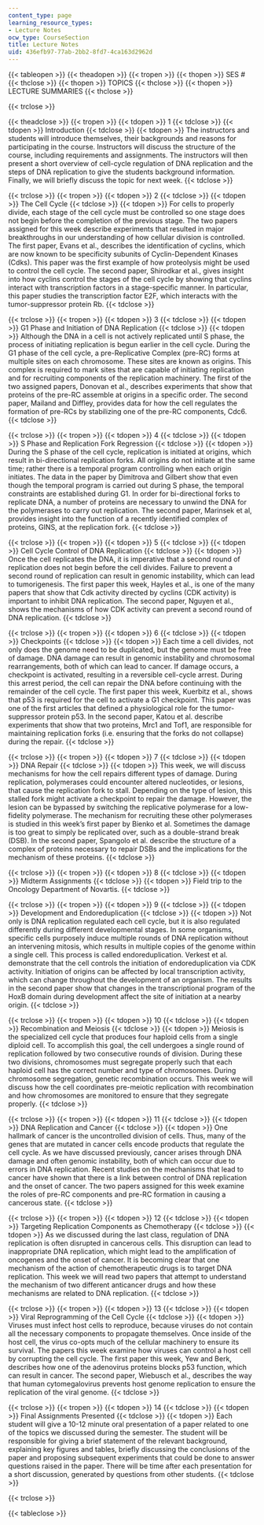 ```yaml
---
content_type: page
learning_resource_types:
- Lecture Notes
ocw_type: CourseSection
title: Lecture Notes
uid: 436efb97-77ab-2bb2-8fd7-4ca163d2962d
---
```


{{< tableopen >}}
{{< theadopen >}}
{{< tropen >}}
{{< thopen >}}
SES #
{{< thclose >}}
{{< thopen >}}
TOPICS
{{< thclose >}}
{{< thopen >}}
LECTURE SUMMARIES
{{< thclose >}}

{{< trclose >}}

{{< theadclose >}}
{{< tropen >}}
{{< tdopen >}}
1
{{< tdclose >}}
{{< tdopen >}}
Introduction
{{< tdclose >}}
{{< tdopen >}}
The instructors and students will introduce themselves, their backgrounds and reasons for participating in the course. Instructors will discuss the structure of the course, including requirements and assignments. The instructors will then present a short overview of cell-cycle regulation of DNA replication and the steps of DNA replication to give the students background information. Finally, we will briefly discuss the topic for next week.
{{< tdclose >}}

{{< trclose >}}
{{< tropen >}}
{{< tdopen >}}
2
{{< tdclose >}}
{{< tdopen >}}
The Cell Cycle
{{< tdclose >}}
{{< tdopen >}}
For cells to properly divide, each stage of the cell cycle must be controlled so one stage does not begin before the completion of the previous stage. The two papers assigned for this week describe experiments that resulted in major breakthroughs in our understanding of how cellular division is controlled. The first paper, Evans et al., describes the identification of cyclins, which are now known to be specificity subunits of Cyclin-Dependent Kinases (Cdks). This paper was the first example of how proteolysis might be used to control the cell cycle. The second paper, Shirodkar et al., gives insight into how cyclins control the stages of the cell cycle by showing that cyclins interact with transcription factors in a stage-specific manner. In particular, this paper studies the transcription factor E2F, which interacts with the tumor-suppressor protein Rb.
{{< tdclose >}}

{{< trclose >}}
{{< tropen >}}
{{< tdopen >}}
3
{{< tdclose >}}
{{< tdopen >}}
G1 Phase and Initiation of DNA Replication
{{< tdclose >}}
{{< tdopen >}}
Although the DNA in a cell is not actively replicated until S phase, the process of initiating replication is begun earlier in the cell cycle. During the G1 phase of the cell cycle, a pre-Replicative Complex (pre-RC) forms at multiple sites on each chromosome. These sites are known as origins. This complex is required to mark sites that are capable of initiating replication and for recruiting components of the replication machinery. The first of the two assigned papers, Donovan et al., describes experiments that show that proteins of the pre-RC assemble at origins in a specific order. The second paper, Mailand and Diffley, provides data for how the cell regulates the formation of pre-RCs by stabilizing one of the pre-RC components, Cdc6.
{{< tdclose >}}

{{< trclose >}}
{{< tropen >}}
{{< tdopen >}}
4
{{< tdclose >}}
{{< tdopen >}}
S Phase and Replication Fork Regression
{{< tdclose >}}
{{< tdopen >}}
During the S phase of the cell cycle, replication is initiated at origins, which result in bi-directional replication forks. All origins do not initiate at the same time; rather there is a temporal program controlling when each origin initiates. The data in the paper by Dimitrova and Gilbert show that even though the temporal program is carried out during S phase, the temporal constraints are established during G1. In order for bi-directional forks to replicate DNA, a number of proteins are necessary to unwind the DNA for the polymerases to carry out replication. The second paper, Marinsek et al, provides insight into the function of a recently identified complex of proteins, GINS, at the replication fork.
{{< tdclose >}}

{{< trclose >}}
{{< tropen >}}
{{< tdopen >}}
5
{{< tdclose >}}
{{< tdopen >}}
Cell Cycle Control of DNA Replication
{{< tdclose >}}
{{< tdopen >}}
Once the cell replicates the DNA, it is imperative that a second round of replication does not begin before the cell divides. Failure to prevent a second round of replication can result in genomic instability, which can lead to tumorigenesis. The first paper this week, Hayles et al., is one of the many papers that show that Cdk activity directed by cyclins (CDK activity) is important to inhibit DNA replication. The second paper, Nguyen et al., shows the mechanisms of how CDK activity can prevent a second round of DNA replication.
{{< tdclose >}}

{{< trclose >}}
{{< tropen >}}
{{< tdopen >}}
6
{{< tdclose >}}
{{< tdopen >}}
Checkpoints
{{< tdclose >}}
{{< tdopen >}}
Each time a cell divides, not only does the genome need to be duplicated, but the genome must be free of damage. DNA damage can result in genomic instability and chromosomal rearrangements, both of which can lead to cancer. If damage occurs, a checkpoint is activated, resulting in a reversible cell-cycle arrest. During this arrest period, the cell can repair the DNA before continuing with the remainder of the cell cycle. The first paper this week, Kuerbitz et al., shows that p53 is required for the cell to activate a G1 checkpoint. This paper was one of the first articles that defined a physiological role for the tumor-suppressor protein p53. In the second paper, Katou et al. describe experiments that show that two proteins, Mrc1 and Tof1, are responsible for maintaining replication forks (i.e. ensuring that the forks do not collapse) during the repair.
{{< tdclose >}}

{{< trclose >}}
{{< tropen >}}
{{< tdopen >}}
7
{{< tdclose >}}
{{< tdopen >}}
DNA Repair
{{< tdclose >}}
{{< tdopen >}}
This week, we will discuss mechanisms for how the cell repairs different types of damage. During replication, polymerases could encounter altered nucleotides, or lesions, that cause the replication fork to stall. Depending on the type of lesion, this stalled fork might activate a checkpoint to repair the damage. However, the lesion can be bypassed by switching the replicative polymerase for a low-fidelity polymerase. The mechanism for recruiting these other polymerases is studied in this week’s first paper by Bienko et al. Sometimes the damage is too great to simply be replicated over, such as a double-strand break (DSB). In the second paper, Spangolo et al. describe the structure of a complex of proteins necessary to repair DSBs and the implications for the mechanism of these proteins.
{{< tdclose >}}

{{< trclose >}}
{{< tropen >}}
{{< tdopen >}}
8
{{< tdclose >}}
{{< tdopen >}}
Midterm Assignments
{{< tdclose >}}
{{< tdopen >}}
Field trip to the Oncology Department of Novartis.
{{< tdclose >}}

{{< trclose >}}
{{< tropen >}}
{{< tdopen >}}
9
{{< tdclose >}}
{{< tdopen >}}
Development and Endoreduplication
{{< tdclose >}}
{{< tdopen >}}
Not only is DNA replication regulated each cell cycle, but it is also regulated differently during different developmental stages. In some organisms, specific cells purposely induce multiple rounds of DNA replication without an intervening mitosis, which results in multiple copies of the genome within a single cell. This process is called endoreduplication. Verkest et al. demonstrate that the cell controls the initiation of endoreduplication via CDK activity. Initiation of origins can be affected by local transcription activity, which can change throughout the development of an organism. The results in the second paper show that changes in the transcriptional program of the HoxB domain during development affect the site of initiation at a nearby origin.
{{< tdclose >}}

{{< trclose >}}
{{< tropen >}}
{{< tdopen >}}
10
{{< tdclose >}}
{{< tdopen >}}
Recombination and Meiosis
{{< tdclose >}}
{{< tdopen >}}
Meiosis is the specialized cell cycle that produces four haploid cells from a single diploid cell. To accomplish this goal, the cell undergoes a single round of replication followed by two consecutive rounds of division. During these two divisions, chromosomes must segregate properly such that each haploid cell has the correct number and type of chromosomes. During chromosome segregation, genetic recombination occurs. This week we will discuss how the cell coordinates pre-meiotic replication with recombination and how chromosomes are monitored to ensure that they segregate properly.
{{< tdclose >}}

{{< trclose >}}
{{< tropen >}}
{{< tdopen >}}
11
{{< tdclose >}}
{{< tdopen >}}
DNA Replication and Cancer
{{< tdclose >}}
{{< tdopen >}}
One hallmark of cancer is the uncontrolled division of cells. Thus, many of the genes that are mutated in cancer cells encode products that regulate the cell cycle. As we have discussed previously, cancer arises through DNA damage and often genomic instability, both of which can occur due to errors in DNA replication. Recent studies on the mechanisms that lead to cancer have shown that there is a link between control of DNA replication and the onset of cancer. The two papers assigned for this week examine the roles of pre-RC components and pre-RC formation in causing a cancerous state.
{{< tdclose >}}

{{< trclose >}}
{{< tropen >}}
{{< tdopen >}}
12
{{< tdclose >}}
{{< tdopen >}}
Targeting Replication Components as Chemotherapy
{{< tdclose >}}
{{< tdopen >}}
As we discussed during the last class, regulation of DNA replication is often disrupted in cancerous cells. This disruption can lead to inappropriate DNA replication, which might lead to the amplification of oncogenes and the onset of cancer. It is becoming clear that one mechanism of the action of chemotherapeutic drugs is to target DNA replication. This week we will read two papers that attempt to understand the mechanism of two different anticancer drugs and how these mechanisms are related to DNA replication.
{{< tdclose >}}

{{< trclose >}}
{{< tropen >}}
{{< tdopen >}}
13
{{< tdclose >}}
{{< tdopen >}}
Viral Reprogramming of the Cell Cycle
{{< tdclose >}}
{{< tdopen >}}
Viruses must infect host cells to reproduce, because viruses do not contain all the necessary components to propagate themselves. Once inside of the host cell, the virus co-opts much of the cellular machinery to ensure its survival. The papers this week examine how viruses can control a host cell by corrupting the cell cycle. The first paper this week, Yew and Berk, describes how one of the adenovirus proteins blocks p53 function, which can result in cancer. The second paper, Wiebusch et al., describes the way that human cytomegalovirus prevents host genome replication to ensure the replication of the viral genome.
{{< tdclose >}}

{{< trclose >}}
{{< tropen >}}
{{< tdopen >}}
14
{{< tdclose >}}
{{< tdopen >}}
Final Assignments Presented
{{< tdclose >}}
{{< tdopen >}}
Each student will give a 10-12 minute oral presentation of a paper related to one of the topics we discussed during the semester. The student will be responsible for giving a brief statement of the relevant background, explaining key figures and tables, briefly discussing the conclusions of the paper and proposing subsequent experiments that could be done to answer questions raised in the paper. There will be time after each presentation for a short discussion, generated by questions from other students.
{{< tdclose >}}

{{< trclose >}}

{{< tableclose >}}